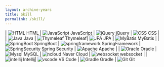 ```yaml
---
layout: archive-years
title: Skill
permalink: /skill/
---
```


| ![HTML](html.png) HTML | ![JavaScript](javascript.png)  JavaScript | ![jQuery](jQuery.png) jQuery | ![CSS](CSS.jpeg)  CSS | 
| ![Java](java.png) Java | ![Thymeleaf](Thymeleaf.png)  Thymeleaf| ![JPA](JPA.png)  JPA | ![MyBatis](MyBatis.png)  MyBatis |
| ![SpringBoot](springboot.jpeg)  SpringBoot | ![springframework](springframework.png)  SpringFramework | ![SpringSecurity](SpringSecurity.png)  Spring Security | ![Apache](apache.png) Apache |
| ![Oracle](Oracle.png)  Oracle | ![Mysql](Mysql.png)  MySQL | ![ncloud](ncloud.jpeg)  Naver Cloud | ![websocket](websocket.png)  websocket | 
| ![intellij](intellij.jpeg)  Intellij| ![vscode](vscode.png)  VS Code | ![Gradle](Gradle.png)  Gradle | ![Git](Git.png)  Git 





